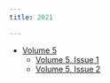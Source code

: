 ```yaml
---
title: 2021

---
```


 * [Volume 5](5/)
   * [Volume 5, Issue 1](5/issue1)
   * [Volume 5, Issue 2](5/issue2)
